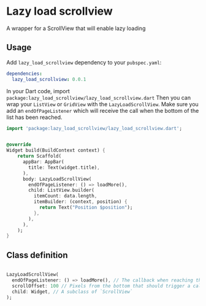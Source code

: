 # Lazy load scrollview

A wrapper for a ScrollView that will enable lazy loading

## Usage


Add `lazy_load_scrollview` dependency to your `pubspec.yaml`:

```yaml
dependencies:
  lazy_load_scrollview: 0.0.1
```


In your Dart code, import `package:lazy_load_scrollview/lazy_load_scrollview.dart`
Then you can wrap your `ListView` or `GridView` with the `LazyLoadScrollView`.
Make sure you add an `endOfPageListener` which will receive the call when the bottom of the list has been reached.

```dart
import 'package:lazy_load_scrollview/lazy_load_scrollview.dart';


@override
Widget build(BuildContext context) {
    return Scaffold(
      appBar: AppBar(
        title: Text(widget.title),
      ),
      body: LazyLoadScrollView(
        endOfPageListener: () => loadMore(),
        child: ListView.builder(
          itemCount: data.length,
          itemBuilder: (context, position) {
            return Text("Position $position");
          },
        ),
      ),
    );
}
```

## Class definition

```dart

LazyLoadScrollView(
  endOfPageListener: () => loadMore(), // The callback when reaching the end of the list
  scrollOffset: 100 // Pixels from the bottom that should trigger a callback 
  child: Widget, // A subclass of `ScrollView`
);

```
